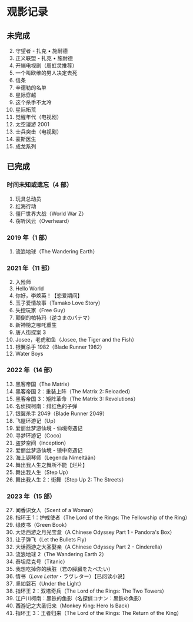 # 观影记录

## 未完成

2. 守望者 - 扎克 • 施耐德
3. 正义联盟 - 扎克 • 施耐德
4. 开端电视剧（周虹灵推荐）
5. 一个叫欧维的男人决定去死
6. 信条
7. 辛德勒的名单
8. 星际穿越
9. 这个杀手不太冷
10. 星际拓荒
11. 觉醒年代（电视剧）
12. 太空漫游 2001
13. 士兵突击（电视剧）
14. 豪斯医生
14. 成龙系列

## 已完成

### 时间未知或遗忘（4 部）

1. 玩具总动员
2. 红海行动
3. 僵尸世界大战（World War Z）
4. 窃听风云（Overheard）

### 2019 年（1 部）

1. 流浪地球（The Wandering Earth）

### 2021 年（11 部）

2. 入殓师
3. Hello World
4. 你好，李焕英！【恋爱期间】
5. 玉子爱情故事（Tamako Love Story）
6. 失控玩家（Free Guy）
7. 颠倒的帕特玛（逆さまのパテマ）
8. 新神榜之哪吒重生
9. 唐人街探案 3
10. Josee，老虎和鱼（Josee, the Tiger and the Fish）
11. 银翼杀手 1982（Blade Runner 1982）
12. Water Boys

### 2022 年（14 部）

13. 黑客帝国（The Matrix）
14. 黑客帝国 2：重装上阵（The Matrix 2: Reloaded）
15.  黑客帝国 3：矩阵革命（The Matrix 3: Revolutions）
16. 名侦探柯南：绯红色的子弹
17. 银翼杀手 2049（Blade Runner 2049）
18. 飞屋环游记（Up）
19. 爱丽丝梦游仙境 - 仙境奇遇记
20. 寻梦环游记（Coco）
21. 盗梦空间（Inception）
22. 爱丽丝梦游仙境 - 镜中奇遇记
23. 海上钢琴师（Legenda Nimeltään）
24. 舞出我人生之舞所不能【烂片】
25. 舞出我人生（Step Up）
26. 舞出我人生 2：街舞（Step Up 2: The Streets）

### 2023 年（15 部）

27. 闻香识女人（Scent of a Woman）
28. 指环王 1：护戒使者（The Lord of the Rings: The Fellowship of the Ring）
29. 绿皮书（Green Book）
30. 大话西游之月光宝盒（A Chinese Odyssey Part 1 - Pandora's Box）
31. 让子弹飞（Let the Bullets Fly）
32. 大话西游之大圣娶亲（A Chinese Odyssey Part 2 - Cinderella）
33. 流浪地球 2（The Wandering Earth 2）
34. 泰坦尼克号（Titanic）
35. 我想吃掉你的胰脏（君の膵臓をたべたい）
36. 情书（*Love Letter*・ラヴレター）【已阅读小说】
37. 坚如磐石（Under the Light）
38. 指环王 2：双塔奇兵（The Lord of the Rings: The Two Towers）
39. 江户川柯南：黑铁的鱼影（名探偵コナン：黒鉄の魚影）
40. 西游记之大圣归来（Monkey King: Hero Is Back）
41. 指环王 3：王者归来（The Lord of the Rings: The Return of the King）